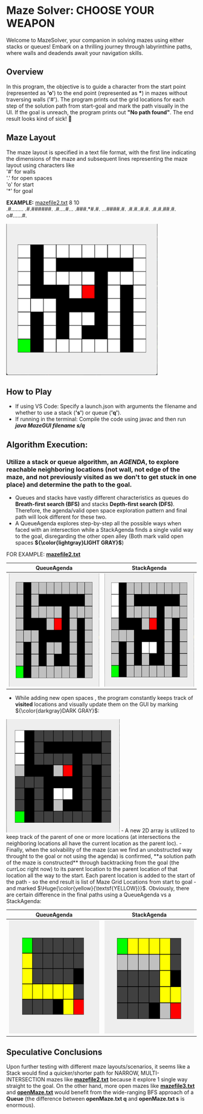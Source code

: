 # Maze Solver: CHOOSE YOUR WEAPON

Welcome to MazeSolver, your companion in solving mazes using either stacks or queues! Embark on a thrilling journey through labyrinthine paths, where walls and deadends await your navigation skills.

## Overview
In this program, the objective is to guide a character from the start point (represented as **'o'**) to the end point (represented as **\***) in mazes without traversing walls ('#'). The program prints out the grid locations for each step of the solution path from start-goal and mark the path visually in the UI. If the goal is unreach, the program prints out **"No path found"**. The end result looks kind of sick! 🌟 

## Maze Layout
The maze layout is specified in a text file format, with the first line indicating the dimensions of the maze and subsequent lines representing the maze layout using characters like
<br>'#' for walls
<br>'.' for open spaces
<br>'o' for start
<br>'*' for goal

**EXAMPLE:**
[mazefile2.txt](https://github.com/Wabbakienph/CS2_gh/blob/main/MazeSolver/mazefile2.txt)
8 10                    
.#........
.#.######.
.#....#...
.###.*#.#.
...####.#.
.#.#..#.#.
.#.#.##.#.
o#......#.

<img src="maze2.png" width="400" height="400" />

## How to Play
- If using VS Code: Specify a launch.json with arguments the filename and whether to use a stack (**'s'**) or queue (**'q'**).
- If running in the terminal: Compile the code using javac and then run **_java MazeGUI filename s/q_**

## Algorithm Execution:
### Utilize a stack or queue algorithm, an _AGENDA_, to explore reachable neighboring locations (not wall, not edge of the maze, and not previously visited as we don't to get stuck in one place) and determine the path to the goal.

- Queues and stacks have vastly different characteristics as queues do **Breath-first search (BFS)** and stacks **Depth-first search (DFS)**. Therefore, the agenda/valid open space exploration pattern and final path will look different for these two.
- A QueueAgenda explores step-by-step all the possible ways when faced with an intersection while a StackAgenda finds a single valid way to the goal, disregarding the other open alley (Both mark valid open spaces **${\color{lightgray}LIGHT GRAY}$**)

FOR EXAMPLE: **[mazefile2.txt](https://github.com/Wabbakienph/CS2_gh/blob/main/MazeSolver/mazefile2.txt)**

| QueueAgenda | StackAgenda |
|----------|--------|
|<img src="QueueAgenda.png" width="300" height="300"/> |  <img src="StackAgenda.png" width="300" height="300"/>|

- While adding new open spaces , the program constantly keeps track of **visited** locations and visually update them on the GUI by marking ${\color{darkgray}DARK GRAY}$:
<img src="visited.png" width="300" height="300">
- A new 2D array is utilized to keep track of the parent of one or more locations (at intersections the neighboring locations all have the current location as the parent loc).
- Finally, when the solvability of the maze (can we find an unobstructed way throught to the goal or not using the agenda) is confirmed, **a solution path of the maze is constructed** through backtracking from the goal (the currLoc right now) to its parent location to the parent location of that location all the way to the start. Each parent location is added to the start of the path - so the end result is list of Maze Grid Locations from start to goal - and marked $\Huge{\color{yellow}{\textsf{YELLOW}}}$. Obviously, there are certain difference in the final paths using a QueueAgenda vs a StackAgenda:

| QueueAgenda | StackAgenda |
|----------|--------|
|<img src="pathMaze3_queue.png" width="300" height="300"/> |  <img src="pathMaze3_stack.png" width="300" height="300"/>|

## Speculative Conclusions
Upon further testing with different maze layouts/scenarios, it seems like a Stack would find a quicker/shorter path for NARROW, MULTI-INTERSECTION mazes like **[mazefile2.txt](https://github.com/Wabbakienph/CS2_gh/blob/main/MazeSolver/mazefile2.txt)** because it explore 1 single way straight to the goal. On the other hand, more open mazes like **[mazefile3.txt](https://github.com/Wabbakienph/CS2_gh/blob/main/MazeSolver/mazefile3.txt)** and **[openMaze.txt](https://github.com/Wabbakienph/CS2_gh/blob/main/MazeSolver/openMaze.txt)** would benefit from the wide-ranging BFS approach of a **Queue** (the difference between **openMaze.txt q** and **openMaze.txt s** is enormous).


